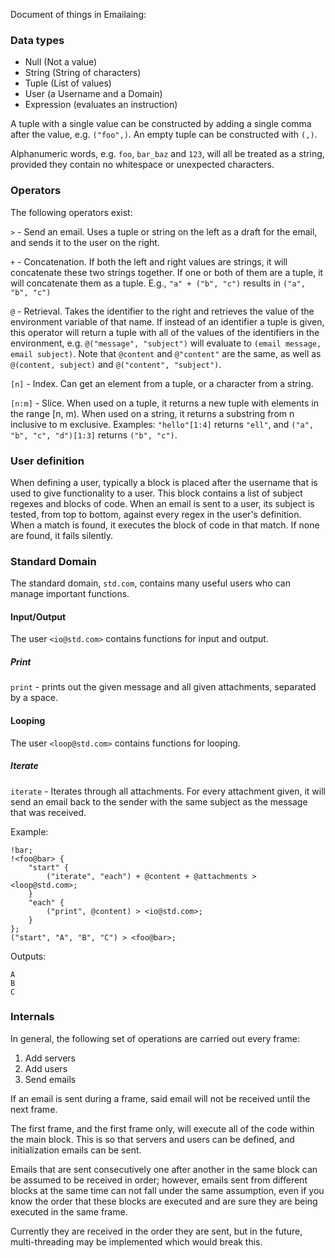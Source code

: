 Document of things in Emailaing:

### Data types
* Null (Not a value)
* String (String of characters)
* Tuple (List of values)
* User (a Username and a Domain)
* Expression (evaluates an instruction)

A tuple with a single value can be constructed by adding a single comma after
the value, e.g. `("foo",)`. An empty tuple can be constructed with `(,)`.

Alphanumeric words, e.g. `foo`, `bar_baz` and `123`, will all be treated as a
string, provided they contain no whitespace or unexpected characters.

### Operators
The following operators exist:

`>` - Send an email. Uses a tuple or string on the left as a draft for the
email, and sends it to the user on the right.

`+` - Concatenation. If both the left and right values are strings, it will
concatenate these two strings together. If one or both of them are a tuple, it
will concatenate them as a tuple. E.g., `"a" + ("b", "c")` results
in `("a", "b", "c")`

`@` - Retrieval. Takes the identifier to the right and retrieves
the value of the environment variable of that name. If instead of an identifier
a tuple is given, this operator will return a tuple with all of the values of
the identifiers in the environment, e.g. `@("message", "subject")` will evaluate
to `(email message, email subject)`. Note that `@content` and `@"content"` are
the same, as well as `@(content, subject)` and `@("content", "subject")`.

`[n]` - Index. Can get an element from a tuple, or a character from a string.

`[n:m]` - Slice. When used on a tuple, it returns a new tuple with elements in
the range [n, m). When used on a string, it returns a substring from n inclusive
to m exclusive. Examples: `"hello"[1:4]` returns `"ell"`, and
`("a", "b", "c", "d")[1:3]` returns `("b", "c")`.

### User definition
When defining a user, typically a block is placed after the username that is
used to give functionality to a user. This block contains a list of subject
regexes and blocks of code. When an email is sent to a user, its subject is
tested, from top to bottom, against every regex in the user's definition. When
a match is found, it executes the block of code in that match. If none are
found, it fails silently.

### Standard Domain
The standard domain, `std.com`, contains many useful users who can manage
important functions.

#### Input/Output
The user `<io@std.com>` contains functions for input and output.

##### Print
`print` - prints out the given message and all given attachments, separated by
a space.

#### Looping
The user `<loop@std.com>` contains functions for looping.

##### Iterate
`iterate` - Iterates through all attachments. For every attachment given, it
will send an email back to the sender with the same subject as the message that
was received.

Example:
```
!bar;
!<foo@bar> {
	"start" {
		("iterate", "each") + @content + @attachments > <loop@std.com>;
	}
	"each" {
		("print", @content) > <io@std.com>;
	}
};
("start", "A", "B", "C") > <foo@bar>;
```
Outputs:
```
A
B
C
```

### Internals
In general, the following set of operations are carried out every frame:

1. Add servers
2. Add users
3. Send emails

If an email is sent during a frame, said email will not be received until the
next frame.

The first frame, and the first frame only, will execute all of the code within
the main block. This is so that servers and users can be defined, and
initialization emails can be sent.

Emails that are sent consecutively one after another in the same block can be
assumed to be received in order; however, emails sent from different blocks at
the same time can not fall under the same assumption, even if you know the order
that these blocks are executed and are sure they are being executed in the same
frame.

Currently they are received in the order they are sent, but in the future,
multi-threading may be implemented which would break this.
